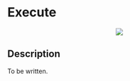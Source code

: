 # Execute
<p align="center">
    <img src="https://img.shields.io/badge/Package_Version-0.1.0-blue.svg?longCache=true&style=flat-square"/>
</p>

## Description
To be written.

<!-- ## Application Programming Interface
The API documentation for this module can be found
[here](https://embeddedmontiarc.github.io/Elysium/packages/workspace/docs). -->